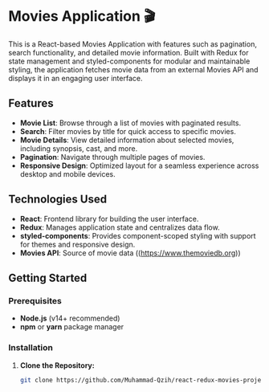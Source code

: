 # Movies Application 🎬

This is a React-based Movies Application with features such as pagination, search functionality, and detailed movie information. Built with Redux for state management and styled-components for modular and maintainable styling, the application fetches movie data from an external Movies API and displays it in an engaging user interface.

## Features
- **Movie List**: Browse through a list of movies with paginated results.
- **Search**: Filter movies by title for quick access to specific movies.
- **Movie Details**: View detailed information about selected movies, including synopsis, cast, and more.
- **Pagination**: Navigate through multiple pages of movies.
- **Responsive Design**: Optimized layout for a seamless experience across desktop and mobile devices.

## Technologies Used
- **React**: Frontend library for building the user interface.
- **Redux**: Manages application state and centralizes data flow.
- **styled-components**: Provides component-scoped styling with support for themes and responsive design.
- **Movies API**: Source of movie data ((https://www.themoviedb.org)) 

## Getting Started

### Prerequisites
- **Node.js** (v14+ recommended)
- **npm** or **yarn** package manager

### Installation
1. **Clone the Repository:**
   ```bash
   git clone https://github.com/Muhammad-Qzih/react-redux-movies-project
   
